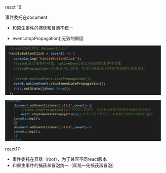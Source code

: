 react 16:

事件委托在document

- 和原生事件的捕获和冒泡不统一

-  event.stopPropagation()无效的原因

  ![image-20231215031706903](../../public/image-20231215031706903.png)

  ![image-20231215031441137](../../public/image-20231215031441137.png)

react17:

- 事件委托在容器（root），为了兼容不同react版本
- 和原生事件的捕获和冒泡统一（即统一先捕获再冒泡）